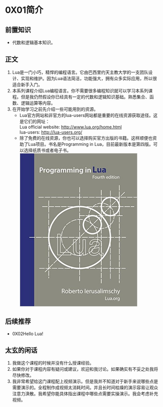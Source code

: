 # 0X01简介
## 前置知识
* 代数和逻辑基本知识。
## 正文
1. Lua是一门小巧，精悍的编程语言。它由巴西里约天主教大学的一支团队设计、实现和维护。因为Lua语法简洁，功能强大，拥有众多实际应用，所以很适合新手入门。
2. 本系列课程介绍Lua编程语言。你不需要很多编程知识就可以学习本系列课程。但是我仍然假设你已经具有一定的代数和逻辑知识基础。熟悉集合、函数、逻辑运算等内容。
3. 在开始学习之前先介绍一些可能用到的资源。
    * Lua官方网站和非官方的lua-users网站都是重要的在线资源获取途径。这是它们的网址：  
        Lua official website: <http://www.lua.org/home.html>  
        lua-users: <http://lua-users.org/>
    * 除了免费的在线资源，你也可以选择购买官方出版的书籍。这样顺便也资助了Lua项目。书名是Programming in Lua，目前最新版本是第四版。可以选择纸质书或者电子书。  
        ![Programming in Lua, Fourth Edition](image/ProgrammingInLuaFourthEdition.jpg)
## 后续推荐
* 0X02Hello Lua!
## 太玄的闲话
1. 我做这个课程的时候并没有什么授课经验。
2. 如果你对于课程内容有疑问或建议，欢迎和我讨论。如果确实有不妥之处我将尽快修改。
3. 我非常希望给这门课程配上视频演示。但是我并不知道对于新手来说哪些点是需要演示的。全程制作成视频太消耗时间。并且长时间枯燥的演示容易让观众注意力涣散。我希望你能具体指出课程中哪些点需要实操演示。我会考虑补充视频。
